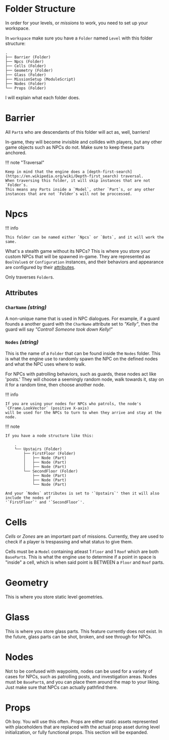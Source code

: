 # Folder Structure
In order for your levels, or *missions* to work, you need to set up your workspace.

In `workspace` make sure you have a `Folder` named `Level`
with this folder structure:

    .
    ├── Barrier (Folder)
    ├── Npcs (Folder)
    ├── Cells (Folder)
    ├── Geometry (Folder)
    ├── Glass (Folder)
    ├── MissionSetup (ModuleScript)
    ├── Nodes (Folder)
    └── Props (Folder)

I will explain what each folder does.

# Barrier
All `Part`s who are descendants of this folder will act as, well, barriers!<p>
In-game, they will become invisible and collides with players, but any other game objects such as NPCs do not. Make sure to keep
these parts anchored.

!!! note "Traversal"

    Keep in mind that the engine does a [depth-first-search](https://en.wikipedia.org/wiki/Depth-first_search) traversal.
    When traversing this folder, it will skip instances that are not `Folder`s.
    This means any Parts inside a `Model`, other `Part`s, or any other instances that are not `Folder`s will not be proccessed.

# Npcs
!!! info

    This folder can be named either `Npcs` or `Bots`, and it will work the same.

What's a stealth game without its NPCs? This is where you store your custom NPCs that will be spawned in-game. They are represented as `BoolValue`s or `Configuration` instances, and their behaviors and appearance are configured by their [attributes](https://create.roblox.com/docs/scripting/attributes#create-attributes).

Only traverses `Folder`s.

## Attributes

### `CharName` *(string)*
A non-unique name that is used in NPC dialogues. For example, if a guard founds a another guard with the `CharName` attribute set to *"Kelly"*, then the guard will say *"Control! Someone took down Kelly!"*

### `Nodes` *(string)*
This is the name of a `Folder` that can be found inside the `Nodes` folder. This is what the engine use to randomly spawn the NPC on the defined nodes and what the NPC uses where to walk.

For NPCs with patrolling behaviors, such as guards, these nodes act like 'posts.' They will choose a seemingly
random node, walk towards it, stay on it for a random time, then choose another node.

!!! info

    If you are using your nodes for NPCs who patrols, the node's `CFrame.LookVector` (positive X-axis)
    will be used for the NPCs to turn to when they arrive and stay at the node.

!!! note

    If you have a node structure like this:

        .
        └── Upstairs (Folder)
            ├── FirstFloor (Folder)
            │   ├── Node (Part)
            │   ├── Node (Part)
            │   ├── Node (Part)
            └── SecondFloor (Folder)
                ├── Node (Part)
                ├── Node (Part)
                └── Node (Part)

    And your `Nodes` attributes is set to '`Upstairs`' then it will also include the nodes of
    '`FirstFloor`' and '`SecondFloor`'.

# Cells
*Cells* or *Zones* are an important part of missions. Currently, they are used to check if a player is trespassing
and what status to give them.

Cells must be a `Model` containing atleast 1 `Floor` and 1 `Roof` which are both `BasePart`s. This is what the engine
use to determine if a point in space is "inside" a cell, which is when said point is BETWEEN a `Floor` and `Roof` parts.

# Geometry
This is where you store static level geometries.

# Glass
This is where you store glass parts. This feature currently does not exist. In the future, glass parts can be shot,
broken, and see through for NPCs.

# Nodes
Not to be confused with waypoints, nodes can be used for a variety of cases for NPCs, such as patrolling posts,
and investigation areas. Nodes must be `BasePart`s, and you can place them around the map to your liking.
Just make sure that NPCs can actually pathfind there.

# Props
Oh boy. You will use this often. Props are either static assets represented with placeholders that are replaced
with the actual prop asset during level initialization, or fully functional props. This section will be expanded.